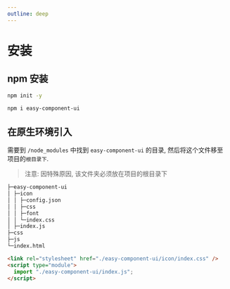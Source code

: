 ```yaml
---
outline: deep
---
```


# 安装

## npm 安装

```bash
npm init -y

npm i easy-component-ui
```

## 在原生环境引入

需要到 `/node_modules` 中找到 `easy-component-ui` 的目录, 然后将这个文件移至项目的`根目录下`.

> 注意: 因特殊原因, 该文件夹必须放在项目的根目录下

```txt
├─easy-component-ui
│ ├─icon
│ │ ├─config.json
│ │ ├─css
│ │ ├─font
│ │ └─index.css
│ ├─index.js
├─css
├─js
└─index.html
```

```html
<link rel="stylesheet" href="./easy-component-ui/icon/index.css" />
<script type="module">
  import "./easy-component-ui/index.js";
</script>
```
